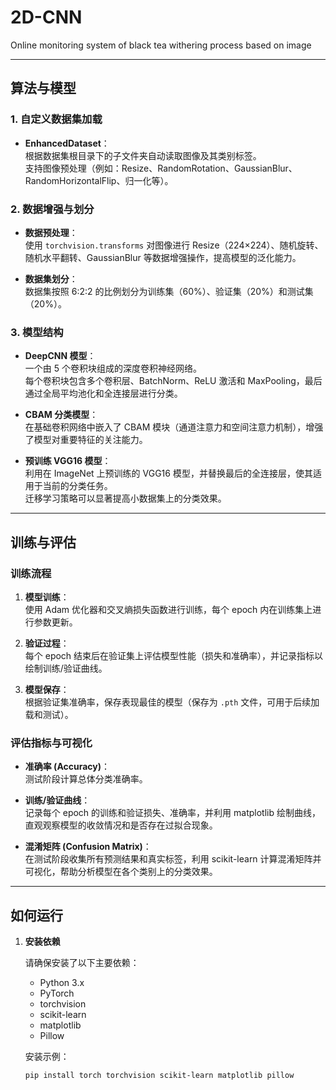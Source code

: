 # 2D-CNN

Online monitoring system of black tea withering process based on image

---

## 算法与模型

### 1. 自定义数据集加载

- **EnhancedDataset**：  
  根据数据集根目录下的子文件夹自动读取图像及其类别标签。  
  支持图像预处理（例如：Resize、RandomRotation、GaussianBlur、RandomHorizontalFlip、归一化等）。

### 2. 数据增强与划分

- **数据预处理**：  
  使用 `torchvision.transforms` 对图像进行 Resize（224×224）、随机旋转、随机水平翻转、GaussianBlur 等数据增强操作，提高模型的泛化能力。

- **数据集划分**：  
  数据集按照 6:2:2 的比例划分为训练集（60%）、验证集（20%）和测试集（20%）。

### 3. 模型结构

- **DeepCNN 模型**：  
  一个由 5 个卷积块组成的深度卷积神经网络。  
  每个卷积块包含多个卷积层、BatchNorm、ReLU 激活和 MaxPooling，最后通过全局平均池化和全连接层进行分类。

- **CBAM 分类模型**：  
  在基础卷积网络中嵌入了 CBAM 模块（通道注意力和空间注意力机制），增强了模型对重要特征的关注能力。

- **预训练 VGG16 模型**：  
  利用在 ImageNet 上预训练的 VGG16 模型，并替换最后的全连接层，使其适用于当前的分类任务。  
  迁移学习策略可以显著提高小数据集上的分类效果。

---

## 训练与评估

### 训练流程

1. **模型训练**：  
   使用 Adam 优化器和交叉熵损失函数进行训练，每个 epoch 内在训练集上进行参数更新。

2. **验证过程**：  
   每个 epoch 结束后在验证集上评估模型性能（损失和准确率），并记录指标以绘制训练/验证曲线。

3. **模型保存**：  
   根据验证集准确率，保存表现最佳的模型（保存为 `.pth` 文件，可用于后续加载和测试）。

### 评估指标与可视化

- **准确率 (Accuracy)**：  
  测试阶段计算总体分类准确率。

- **训练/验证曲线**：  
  记录每个 epoch 的训练和验证损失、准确率，并利用 matplotlib 绘制曲线，直观观察模型的收敛情况和是否存在过拟合现象。

- **混淆矩阵 (Confusion Matrix)**：  
  在测试阶段收集所有预测结果和真实标签，利用 scikit-learn 计算混淆矩阵并可视化，帮助分析模型在各个类别上的分类效果。

---

## 如何运行

1. **安装依赖**

   请确保安装了以下主要依赖：
   
   - Python 3.x
   - PyTorch
   - torchvision
   - scikit-learn
   - matplotlib
   - Pillow

   安装示例：
   ```bash
   pip install torch torchvision scikit-learn matplotlib pillow
